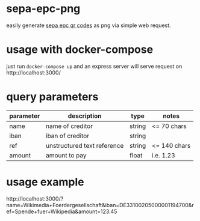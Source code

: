 # sepa-epc-png

easily generate [sepa epc qr codes](https://de.wikipedia.org/wiki/EPC-QR-Code) as png via simple web request.

# usage with docker-compose

just run `docker-compose up` and an express server will serve request on http://localhost:3000/

# query parameters

|parameter|description                |type  |notes        |
|---------|---------------------------|------|-------------|
|name     |name of creditor           |string|<= 70 chars  |
|iban     |iban of creditor           |string|             |
|ref      |unstructured text reference|string|<= 140 chars |
|amount   |amount to pay              |float |i.e. 1.23    |

# usage example

http://localhost:3000/?name=Wikimedia+Foerdergesellschaft&iban=DE33100205000001194700&ref=Spende+fuer+Wikipedia&amount=123.45

